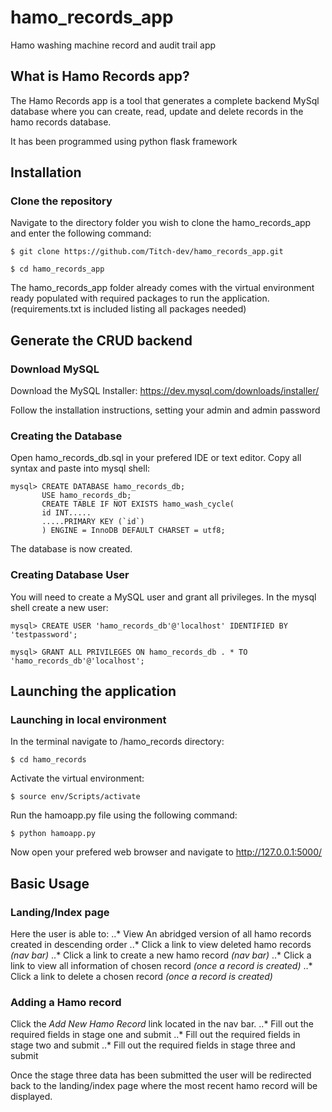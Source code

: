 # hamo_records_app
Hamo washing machine record and audit trail app


## What is Hamo Records app?
The Hamo Records app is a tool that generates a complete backend MySql database where you can create, read, update and delete records in the hamo records database.

It has been programmed using python flask framework

## Installation
### Clone the repository
Navigate to the directory folder you wish to clone the hamo_records_app and enter the following command:
```
$ git clone https://github.com/Titch-dev/hamo_records_app.git

$ cd hamo_records_app
```
The hamo_records_app folder already comes with the virtual environment ready populated with required packages to run the application. (requirements.txt is included listing all packages needed)

## Generate the CRUD backend
### Download MySQL
Download the MySQL Installer:
https://dev.mysql.com/downloads/installer/

Follow the installation instructions, setting your admin and admin password

### Creating the Database
Open hamo_records_db.sql in your prefered IDE or text editor. Copy all syntax and paste into mysql shell:
```
mysql> CREATE DATABASE hamo_records_db; 
       USE hamo_records_db; 
       CREATE TABLE IF NOT EXISTS hamo_wash_cycle(
       id INT.....
       .....PRIMARY KEY (`id`)
       ) ENGINE = InnoDB DEFAULT CHARSET = utf8;
 ```
 The database is now created.
 
 
### Creating Database User
You will need to create a MySQL user and grant all privileges. In the mysql shell create a new user:
```
mysql> CREATE USER 'hamo_records_db'@'localhost' IDENTIFIED BY 'testpassword';

mysql> GRANT ALL PRIVILEGES ON hamo_records_db . * TO 'hamo_records_db'@'localhost';
```

## Launching the application
### Launching in local environment
In the terminal navigate to /hamo_records directory:
```
$ cd hamo_records
```
Activate the virtual environment:
```
$ source env/Scripts/activate
```
Run the hamoapp.py file using the following command:
```
$ python hamoapp.py
```
Now open your prefered web browser and navigate to http://127.0.0.1:5000/

## Basic Usage
### Landing/Index page
Here the user is able to:
..* View An abridged version of all hamo records created in descending order
..* Click a link to view deleted hamo records *(nav bar)*
..* Click a link to create a new hamo record  *(nav bar)*
..* Click a link to view all information of chosen record *(once a record is created)*
..* Click a link to delete a chosen record *(once a record is created)*

### Adding a Hamo record
Click the *Add New Hamo Record* link located in the nav bar.
..* Fill out the required fields in stage one and submit
..* Fill out the required fields in stage two and submit
..* Fill out the required fields in stage three and submit

Once the stage three data has been submitted the user will be redirected back to the landing/index page where the most recent hamo record will be displayed.
